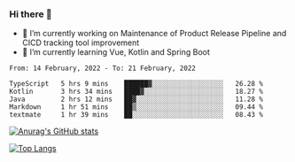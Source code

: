 ### Hi there 👋

- 🔭 I’m currently working on Maintenance of Product Release Pipeline and CICD tracking tool improvement
- 🌱 I’m currently learning Vue, Kotlin and Spring Boot

<!--START_SECTION:waka-->
```text
From: 14 February, 2022 - To: 21 February, 2022

TypeScript   5 hrs 9 mins    ██████▓░░░░░░░░░░░░░░░░░░   26.28 % 
Kotlin       3 hrs 34 mins   ████▓░░░░░░░░░░░░░░░░░░░░   18.27 % 
Java         2 hrs 12 mins   ██▓░░░░░░░░░░░░░░░░░░░░░░   11.28 % 
Markdown     1 hr 51 mins    ██▒░░░░░░░░░░░░░░░░░░░░░░   09.44 % 
textmate     1 hr 39 mins    ██░░░░░░░░░░░░░░░░░░░░░░░   08.43 % 
```
<!--END_SECTION:waka-->

[![Anurag's GitHub stats](https://github-readme-stats.vercel.app/api?username=yunhao981&show_icons=true&theme=solarized-dark)](https://github.com/anuraghazra/github-readme-stats)

[![Top Langs](https://github-readme-stats.vercel.app/api/top-langs/?username=yunhao981&theme=solarized-dark&layout=compact)](https://github.com/anuraghazra/github-readme-stats)

<!--
**yunhao981/yunhao981** is a ✨ _special_ ✨ repository because its `README.md` (this file) appears on your GitHub profile.

Here are some ideas to get you started:

- 🔭 I’m currently working on Maintenance of Release Pipeline and CICD tracking tool improvement
- 🌱 I’m currently learning Vue, Kotlin and Spring Boot
- 👯 I’m looking to collaborate on ...
- 🤔 I’m looking for help with ...
- 💬 Ask me about ...
- 📫 How to reach me: ...
- 😄 Pronouns: ...
- ⚡ Fun fact: ...
-->


